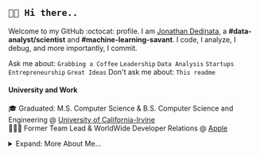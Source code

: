 ## `👋🏼 Hi there..`

Welcome to my GitHub :octocat: profile. I am [Jonathan Dedinata](https://www.linkedin.com/in/Jonathan-Dedinata), a **#data-analyst/scientist** and **#machine-learning-savant**. I code, I analyze, I debug, and more importantly, I commit.

Ask me about: `Grabbing a Coffee` `Leadership` `Data Analysis` `Startups` `Entrepreneurship` `Great Ideas`
Don't ask me about: `This readme`

#### University and Work

🎓 Graduated: M.S. Computer Science & B.S. Computer Science and Engineering @ [University of California-Irvine](https://uci.edu)  
👨🏼‍💻 Former Team Lead & WorldWide Developer Relations @ [Apple](https://github.com/apple)  

<details>

<summary>Expand: More About Me...</summary>

<p>

```javascript
const jd = {
  pronouns: "he" | "him",
  code: [Python, C++, SQL, R],
  tools: [GitHub, Azure, Power BI, Tableau],
  libraries: [PyTorch, TensorFlow/Keras, Pandas, SciPy, NumPy, RegEx, Matplotlib, Scikit-learn, HuggingFace, NLTK, sqlite3],
  Disciplines: [Machine Learning and Data Mining, Data Visualization, ETL Workflows, Deep Learning, Natural Language Processing],
  Models: [Linear Regression, Logistic Regression, KNN, Decision Trees, Gradient Boosting, Support Vector Machines (SVM), K-Means Clustering],
  architecture: ["microservices", "event-driven", "layered"],
  challenge:
    "Finish this damn readme. Maybe more certs and a job doesn't sound too bad right about now...",
};
```

#### Industry Certifications

#### Recent Projects

</details>
